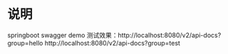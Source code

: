 # 说明
springboot swagger demo
测试效果：http://localhost:8080/v2/api-docs?group=hello
http://localhost:8080/v2/api-docs?group=test